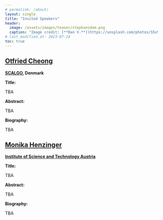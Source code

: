 ```yaml
---
# permalink: /about/
layout: single
title: "Invited Speakers"
header:
  image: /assets/images/teaser/stephansdom.png
  caption: "Image credit: [**Dan V.**](https://unsplash.com/photos/S5x5rrsDixk)"
# last_modified_at: 2023-07-24
toc: true
---
```


## [Otfried Cheong](https://otfried.org/)

<p> <strong><a href="https://scalgo.com/">SCALGO</a>, Denmark</strong> </p>

<p> <strong> Title: </strong> </p>
<p> TBA </p>
<p> <strong> Abstract: </strong> </p>
<p> TBA </p>

<p> <strong> Biography: </strong> </p>
<p> TBA </p>

## [Monika Henzinger](https://ist.ac.at/en/research/henzinger_monika-group/)

<p> <strong><a href="https://ist.ac.at">Institute of Science and Technology Austria</a></strong> </p>

<p> <strong> Title: </strong> </p>
<p> TBA </p>
<p> <strong> Abstract: </strong> </p>
<p> TBA </p>

<p> <strong> Biography: </strong> </p>
<p> TBA </p>
<!--
<p>
<img style="border-radius: 50%; padding-top: 0px; padding-right: 0px; padding-bottom: 0px; padding-left: 20px" src=
"../../assets/images/speaker/Kazuo_Misue.jpg" align="right" width="180" height="180" padding="10px">Kazuo Misue is a professor at the Faculty of Engineering, Information and Systems, University of Tsukuba, Japan. He received a BSc and an MSc from Tokyo University of Science in 1984 and 1986. He received a Ph.D. in engineering from the University of Tokyo in 1997. He joined Fujitsu Limited in 1986. He worked at the International Institute for Advanced Study of Social Information Sciences, where he worked with Kozo Sugiyama and others on the research and development of graph drawing and idea support tools. In 2004, he moved to the University of Tsukuba. He has been involved in the development of visualization methods not only for graph drawing but also for various types of data. In 2021, he published "Introduction to Information Visualization (Japanese)," which organized the knowledge he had collected so far. </p>
-->

<!--
# Accepted Papers

- Andrew Suk and Ji Zeng. Unavoidable patterns in complete simple topological graphs <span style="color:red">[Best Paper Award (T1)]</span>

- Steven Chaplick, Philipp Kindermann, Jonathan Klawitter, Ignaz Rutter and Alexander Wolff. Morphing Rectangular Duals <span style="color:red">[Best Presentation Award]</span>

- Therese Biedl. Visibility representations of toroidal and Klein-bottle graphs

- Jacob Fox, Janos Pach and Andrew Suk. Quasiplanar graphs, string graphs, and the Erdős-Gallai problem

- Sabine Cornelsen and Gregor Diatzko. Planar Confluent Orthogonal Drawings of 4-Modal Digraphs

- Grzegorz Gutowski, Florian Mittelstädt, Ignaz Rutter, Joachim Spoerhase, Alexander Wolff and Johannes Zink. Coloring Mixed and Directional Interval Graphs

- Rosna Paul, Oswin Aichholzer, Kristin Knorr, Birgit Vogtenhuber, Johannes Obenaus, Wolfgang Mulzer, Nicolas El Maalouly, Meghana M Reddy and Alexandra Weinberger. Compatible Spanning Trees in Simple Drawings of $K_n$

- Soeren Nickel, Martin Nöllenburg, Manuel Sorge, Anaïs Villedieu, Hsiang-Yun Wu and Jules Wulms. Planarizing Graphs and their Drawings by Vertex Splitting

- Steven Chaplick, Emilio Di Giacomo, Fabrizio Frati, Robert Ganian, Chrysanthi Raftopoulou and Kirill Simonov. Testing Upward Planarity of Partial 2-Trees

- Velitchko Filipov, Alessio Arleo, Markus Bögl and Silvia Miksch. On Time and Space: An Experimental Study on Graph Structural and Temporal Representations

- Giuseppe Di Battista, Walter Didimo, Luca Grilli, Fabrizio Grosso, Giacomo Ortali, Maurizio Patrignani and Alessandra Tappini. Small Point-Sets Supporting Graph Stories

- Carla Binucci, Emilio Di Giacomo, William J. Lenhart, Giuseppe Liotta, Fabrizio Montecchiani, Martin Nöllenburg and Antonios Symvonis. On the Complexity of the Storyplan Problem

- Oksana Firman, Philipp Kindermann, Jonathan Klawitter, Boris Klemz, Felix Klesen and Alexander Wolff. Outside-Obstacle Representations with All Vertices on the Outer Face

- Stefan Felsner, Sandro Roch and Manfred Scheucher. Arrangements of Pseudocircles: On Digons and Triangles

- Sergey Pupyrev. Queue Layouts of Two-Dimensional Posets

- Carlos Alegría, Giordano Da Lozzo, Giuseppe Di Battista, Fabrizio Frati, Fabrizio Grosso and Maurizio Patrignani. Unit-length Rectangular Drawings of Graphs

- Michael Bekos, Martin Gronemann, Fabrizio Montecchiani and Antonios Symvonis. Strictly-Convex Drawings of 3-Connected Planar Graphs

- Kathryn Gray, Mingwei Li, Abu Reyan Ahmed and Stephen Kobourov. Visualizing Evolving Trees

- Vasileios Geladaris, Panagiotis Lionakis and Ioannis Tollis. Computing a Feedback Arc Set Using PageRank

- Kazuo Misue. Improved Scheduling of Morphing Edge Drawing

- Jacob Miller, Vahan Huroyan and Stephen Kobourov. Spherical Graph Drawing by Multidimensional Scaling

- William Lenhart and Giuseppe Liotta. Mutual Witness Gabriel Drawings of Complete Bipartite Graphs

- Amyra Meidiana, Seok-Hee Hong and Peter Eades. Shape-Faithful Graph Drawings

- Michael Bekos, Giordano Da Lozzo, Fabrizio Frati, Martin Gronemann, Tamara Mchedlidze and Chrysanthi Raftopoulou. Recognizing DAGs with Page-Number 2 is NP-complete

- Carla Binucci, Walter Didimo and Maurizio Patrignani. st-Orientations with Few Transitive Edges

- Michael Bekos, Stefan Felsner, Philipp Kindermann, Stephen Kobourov, Jan Kratochvíl and Ignaz Rutter. The Rique-Number of Graphs

- Loann Giovannangeli, Frédéric Lalanne, Romain Giot and Romain Bourqui. FORBID: Fast Overlap Removal By Stochastic Gradient Descent for Graph Drawing <span style="color:red">[Best Paper Award (T2)]</span>

- Alfredo Garcia, Javier Tejel, Birgit Vogtenhuber and Alexandra Weinberger. Empty Triangles in Generalized Twisted Drawings of K_n

- Walter Didimo, Michael Kaufmann, Giuseppe Liotta and Giacomo Ortali. Rectilinear Planarity of Partial 2-Trees

- Oswin Aichholzer, Alfredo Garcia, Irene Parada, Birgit Vogtenhuber and Alexandra Weinberger. Shooting Stars in Simple Drawings of K_{m,n}

- Otfried Cheong, Maximilian Pfister and Lena Schlipf. The thickness of fan-planar graphs is at most three

- Reyan Ahmed, Stephen Kobourov and Myroslav Kryven. An FPT Algorithm for Bipartite Vertex Splitting

# Accepted Posters

## Onsite Posters

- Ryosuke Saga, Tomoki Yoshikawa and Tomoharu Nakashima. Edge Bundling by Density-based Pathfinding Approach <span style="color:red">[Best Poster Award]</span>


## Online Posters

- Mykyta Shvets, Ehsan Moradi and Debajyoti Mondal. Visualizing Node-Specific Hierarchies in Directed Networks

- Simon van Wageningen and Tamara Mchedlidze. Can an ML Model plainly learn Planar Layouts?

- Giuseppe Liotta, Maarten Loffler, Fabrizio Montecchiani, Alessandra Tappini and Soeren Terziadis. The Witness Unit Disk Representability Problem <span style="color:red">[Best Poster Award]</span>

- David Trye, Mark Apperley and David Bainbridge. Aggregating Hypergraphs by Node Attributes -->
